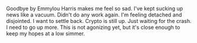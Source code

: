 Goodbye by Emmylou Harris makes me feel so sad. I've kept sucking up news like a vacuum. Didn't do any work again. I'm feeling detached and disjointed. I want to settle back. Crypto is still up. Just waiting for the crash. I need to go up more. This is not agonizing yet, but it's close enough to keep my hopes at a low simmer.
